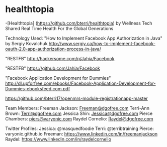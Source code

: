 # healthtopia


-[Healthtopia] (https://github.com/bterri/healthtopia) by Wellness Tech
Shared Real Time Health For the Global Generations

Technology Used:
"How to Implement Facebook App Authorization in Java" by Sergiy Kovalchuk http://www.sergiy.ca/how-to-implement-facebook-oauth-2.0-app-authorization-process-in-java/

"RESTFB" http://hackersome.com/p/Jahia/Facebook

"RESTFB" https://github.com/Jahia/Facebook

"Facebook Application Development for Dummies" http://dl.upforfree.com/ebooks/Facebook-Application-Development-for-Dummies-ebooksfeed.com.pdf

https://github.com/bterri17/openmrs-module-registrationapp-master


Team Members:
Freeman Jackson: Freeman@dgofree.com
Terri-Ann Brown: Terri@dgofree.com
Jessica Shin: Jessica@dgofree.com
Pierce Chambers: piers@varyonic.com
Raydel Cornelio: Raydel@dgofree.com

Twitter Profiles:
Jessica: @masquedfoodie
Terri: @terribtraining
Pierce: varyonic.github.io
Freeman: https://www.linkedin.com/in/freemanjackson
Raydel: https://www.linkedin.com/in/raydelcornelio
